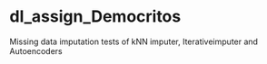 # dl_assign_Democritos
Missing data imputation tests of kNN imputer, Iterativeimputer and Autoencoders
